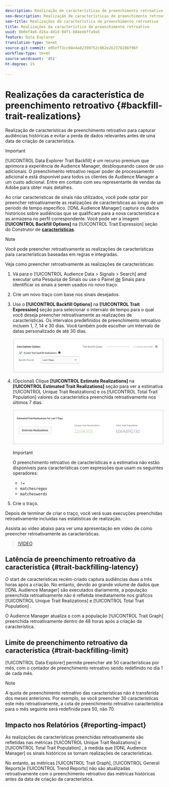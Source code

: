 ```yaml
---
description: Realização de características de preenchimento retroativo para capturar audiências históricas e evitar a perda de dados relevantes antes de uma data de criação de característica.
seo-description: Realização de características de preenchimento retroativo para capturar audiências históricas e evitar a perda de dados relevantes antes de uma data de criação de característica.
seo-title: Realizações da característica de preenchimento retroativo
title: Realizações da característica de preenchimento retroativo
uuid: 8b0ef4e6-d16a-4d1d-94f1-b84eebffa9a5
feature: Data Explorer
translation-type: tm+mt
source-git-commit: e05eff3cc04e4a82399752c862e2b2370286f96f
workflow-type: tm+mt
source-wordcount: '451'
ht-degree: 1%

---
```



# Realizações da característica de preenchimento retroativo {#backfill-trait-realizations}

Realização de características de preenchimento retroativo para capturar audiências históricas e evitar a perda de dados relevantes antes de uma data de criação de característica.

>[!IMPORTANT]
>
>[!UICONTROL Data Explorer Trait Backfill] é um recurso premium que aprimora a experiência de Audience Manager, desbloqueando casos de uso adicionais. O preenchimento retroativo requer poder de processamento adicional e está disponível para todos os clientes de Audience Manager a um custo adicional. Entre em contato com seu representante de vendas da Adobe para obter mais detalhes.

Ao criar características de sinais não utilizados, você pode optar por preencher retroativamente as realizações de características ao longo de um período de tempo específico. [!DNL Audience Manager] captura os dados históricos sobre audiências que se qualificam para a nova característica e as armazena no perfil correspondente. Você pode ver a imagem **[!UICONTROL Backfill Options]** na [!UICONTROL Trait Expression] seção do Construtor de **[características](../../features/traits/about-trait-builder.md)**.

>[!NOTE]
>
>Você pode preencher retroativamente as realizações de características para características baseadas em regras e integradas.

Veja como preencher retroativamente as realizações de características:

1. Vá para o [!UICONTROL Audience Data > Signals > Search] amd executar uma Pesquisa de Sinais ou use o Painel [de](../../features/data-explorer/data-explorer-signals-dashboard.md) Sinais para identificar os sinais a serem usados no novo traço.
1. Crie um novo traço com base nos sinais desejados.
1. Use o **[!UICONTROL Backfill Options]** na **[!UICONTROL Trait Expression]** seção para selecionar o intervalo de tempo para o qual você deseja preencher retroativamente as realizações de características. Os intervalos predefinidos de preenchimento retroativo incluem 1, 7, 14 e 30 dias. Você também pode escolher um intervalo de datas personalizado de até 30 dias.

   ![trait-backfill](assets/signals-trait-backfill.png)

1. (Opcional) Clique **[!UICONTROL Estimate Realizations]** na **[!UICONTROL Estimated Trait Realizations]** seção para ver a estimativa [!UICONTROL Unique Trait Realizations] e os [!UICONTROL Total Trait Population] valores da característica preenchida retroativamente nos últimos 7 dias.

   ![estimativas-características](assets/estimate-trait-realizations.png)

   >[!IMPORTANT]
   >
   >O preenchimento retroativo de características e a estimativa não estão disponíveis para características com expressões que usam os seguintes operadores:
   >    * `!=`
   >    * `matchesregex`
   >    * `matcheswords`

1. Crie o traço.

Depois de terminar de criar o traço, você verá suas execuções preenchidas retroativamente incluídas nas estatísticas de realização.

Assista ao vídeo abaixo para ver uma apresentação em vídeo de como preencher retroativamente as características.

>[!VIDEO](https://video.tv.adobe.com/v/25169/)

## Latência de preenchimento retroativo da característica {#trait-backfilling-latency}

O start de características recém-criado captura audiências duas a três horas após a criação. No entanto, devido ao grande volume de dados que [!DNL Audience Manager] são executados diariamente, a população preenchida retroativamente não é refletida imediatamente nos gráficos [!UICONTROL Unique Trait Realizations] e [!UICONTROL Total Trait Population] .

O Audience Manager atualiza o com a população [!UICONTROL Trait Graph] preenchida retroativamente dentro de 48 horas após a criação da característica.

## Limite de preenchimento retroativo da característica {#trait-backfilling-limit}

[!UICONTROL Data Explorer] permite preencher até 50 características por mês, com o contador de preenchimento retroativo sendo redefinido no dia 1 de cada mês.

>[!NOTE]
>
>A quota de preenchimento retroativo das características não é transferida dos meses anteriores. Por exemplo, se você preencher 30 características este mês retroativamente, a cota de preenchimento retroativo característica para o mês seguinte será redefinida para 50, não 70.

## Impacto nos Relatórios {#reporting-impact}

As realizações de características preenchidas retroativamente são refletidas nas métricas [!UICONTROL Unique Trait Realizations] e [!UICONTROL Total Trait Population] , à medida que [!DNL Audience Manager] os sinais históricos se tornam realizações de características.

No entanto, as métricas [!UICONTROL Trait Graph], [!UICONTROL General Reports]e [!UICONTROL Trend Reports] não são atualizadas retroativamente com o preenchimento retroativo das métricas históricas antes da data de criação da característica.
